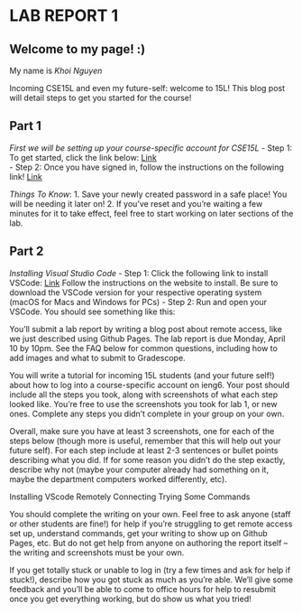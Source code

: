 # LAB REPORT 1

## **Welcome to my page! :)**

My name is *Khoi Nguyen*

Incoming CSE15L and even my future-self: welcome to 15L! This blog post will detail steps to get you started for the course!

## **Part 1**
*First we will be setting up your course-specific account for CSE15L*
    - Step 1: To get started, click the link below:
              [Link](https://sdacs.ucsd.edu/~icc/index.php)           
    - Step 2: Once you have signed in, follow the instructions on the following link!
              [Link](https://drive.google.com/file/d/17IDZn8Qq7Q0RkYMxdiIR0o6HJ3B5YqSW/view)
              
*Things To Know*: 1. Save your newly created password in a safe place! You will be needing it later on!
                  2. If you’ve reset and you’re waiting a few minutes for it to take effect, feel free to start working on later sections of the lab.

## **Part 2**
*Installing Visual Studio Code*
    - Step 1: Click the following link to install VSCode:
              [Link](https://code.visualstudio.com/)
              Follow the instructions on the website to install. Be sure to download the VSCode version for your respective operating system (macOS for Macs and Windows for PCs)
    - Step 2: Run and open your VSCode. You should see something like this:
    


You’ll submit a lab report by writing a blog post about remote access, like we just described using Github Pages. The lab report is due Monday, April 10 by 10pm. See the FAQ below for common questions, including how to add images and what to submit to Gradescope.

You will write a tutorial for incoming 15L students (and your future self!) about how to log into a course-specific account on ieng6. Your post should include all the steps you took, along with screenshots of what each step looked like. You’re free to use the screenshots you took for lab 1, or new ones. Complete any steps you didn’t complete in your group on your own.

Overall, make sure you have at least 3 screenshots, one for each of the steps below (though more is useful, remember that this will help out your future self). For each step include at least 2-3 sentences or bullet points describing what you did. If for some reason you didn’t do the step exactly, describe why not (maybe your computer already had something on it, maybe the department computers worked differently, etc).

Installing VScode
Remotely Connecting
Trying Some Commands

You should complete the writing on your own. Feel free to ask anyone (staff or other students are fine!) for help if you’re struggling to get remote access set up, understand commands, get your writing to show up on Github Pages, etc. But do not get help from anyone on authoring the report itself – the writing and screenshots must be your own.

If you get totally stuck or unable to log in (try a few times and ask for help if stuck!), describe how you got stuck as much as you’re able. We’ll give some feedback and you’ll be able to come to office hours for help to resubmit once you get everything working, but do show us what you tried!


